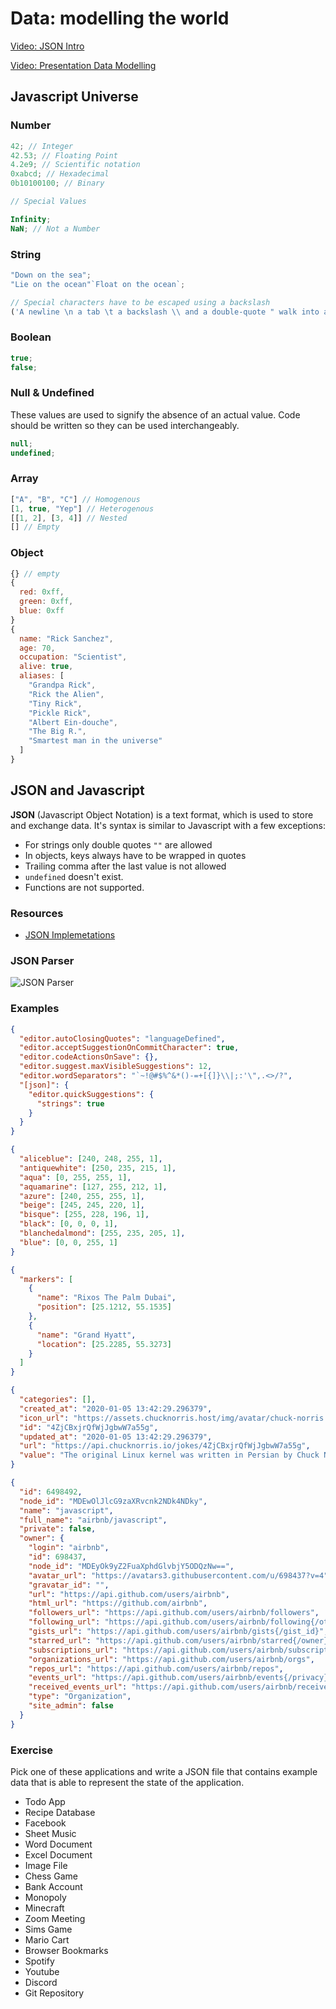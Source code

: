 # Data: modelling the world

[Video: JSON
Intro](https://us02web.zoom.us/rec/share/3OVKILfh8XlIeM_ty12CfrMDENT0aaa81yIZ_6cFmEYt19usto76Dm77khrRSezu?startTime=1595937781000)

[Video: Presentation Data Modelling](https://us02web.zoom.us/rec/share/3OVKILfh8XlIeM_ty12CfrMDENT0aaa81yIZ_6cFmEYt19usto76Dm77khrRSezu?startTime=1595946870000)

## Javascript Universe

### Number

```js
42; // Integer
42.53; // Floating Point
4.2e9; // Scientific notation
0xabcd; // Hexadecimal
0b10100100; // Binary

// Special Values

Infinity;
NaN; // Not a Number
```

### String

```js
"Down on the sea";
"Lie on the ocean"`Float on the ocean`;

// Special characters have to be escaped using a backslash
('A newline \n a tab \t a backslash \\ and a double-quote " walk into a bar...');
```

### Boolean

```js
true;
false;
```

### Null & Undefined

These values are used to signify the absence of an actual value. Code should be
written so they can be used interchangeably.

```js
null;
undefined;
```

### Array

```js
["A", "B", "C"] // Homogenous
[1, true, "Yep"] // Heterogenous
[[1, 2], [3, 4]] // Nested
[] // Empty
```

### Object

```js
{} // empty
{
  red: 0xff,
  green: 0xff,
  blue: 0xff
}
{
  name: "Rick Sanchez",
  age: 70,
  occupation: "Scientist",
  alive: true,
  aliases: [
    "Grandpa Rick",
    "Rick the Alien",
    "Tiny Rick",
    "Pickle Rick",
    "Albert Ein-douche",
    "The Big R.",
    "Smartest man in the universe"
  ]
}
```

## JSON and Javascript

**JSON** (Javascript Object Notation) is a text format, which is used to store
and exchange data.
It's syntax is similar to Javascript with a few exceptions:

- For strings only double quotes `""` are allowed
- In objects, keys always have to be wrapped in quotes
- Trailing comma after the last value is not allowed
- `undefined` doesn't exist.
- Functions are not supported.

### Resources

- [JSON Implemetations](https://www.json.org/json-en.html)

### JSON Parser

![JSON Parser](https://gabrielheinrich.github.io/ccl-lessons/command-line-ideas/json-parser.svg)

### Examples

```json
{
  "editor.autoClosingQuotes": "languageDefined",
  "editor.acceptSuggestionOnCommitCharacter": true,
  "editor.codeActionsOnSave": {},
  "editor.suggest.maxVisibleSuggestions": 12,
  "editor.wordSeparators": "`~!@#$%^&*()-=+[{]}\\|;:'\",.<>/?",
  "[json]": {
    "editor.quickSuggestions": {
      "strings": true
    }
  }
}
```

```json
{
  "aliceblue": [240, 248, 255, 1],
  "antiquewhite": [250, 235, 215, 1],
  "aqua": [0, 255, 255, 1],
  "aquamarine": [127, 255, 212, 1],
  "azure": [240, 255, 255, 1],
  "beige": [245, 245, 220, 1],
  "bisque": [255, 228, 196, 1],
  "black": [0, 0, 0, 1],
  "blanchedalmond": [255, 235, 205, 1],
  "blue": [0, 0, 255, 1]
}
```

```json
{
  "markers": [
    {
      "name": "Rixos The Palm Dubai",
      "position": [25.1212, 55.1535]
    },
    {
      "name": "Grand Hyatt",
      "location": [25.2285, 55.3273]
    }
  ]
}
```

```json
{
  "categories": [],
  "created_at": "2020-01-05 13:42:29.296379",
  "icon_url": "https://assets.chucknorris.host/img/avatar/chuck-norris.png",
  "id": "4ZjCBxjrQfWjJgbwW7a55g",
  "updated_at": "2020-01-05 13:42:29.296379",
  "url": "https://api.chucknorris.io/jokes/4ZjCBxjrQfWjJgbwW7a55g",
  "value": "The original Linux kernel was written in Persian by Chuck Norris. Linus Torvalds ported it to C."
}
```

```json
{
  "id": 6498492,
  "node_id": "MDEwOlJlcG9zaXRvcnk2NDk4NDky",
  "name": "javascript",
  "full_name": "airbnb/javascript",
  "private": false,
  "owner": {
    "login": "airbnb",
    "id": 698437,
    "node_id": "MDEyOk9yZ2FuaXphdGlvbjY5ODQzNw==",
    "avatar_url": "https://avatars3.githubusercontent.com/u/698437?v=4",
    "gravatar_id": "",
    "url": "https://api.github.com/users/airbnb",
    "html_url": "https://github.com/airbnb",
    "followers_url": "https://api.github.com/users/airbnb/followers",
    "following_url": "https://api.github.com/users/airbnb/following{/other_user}",
    "gists_url": "https://api.github.com/users/airbnb/gists{/gist_id}",
    "starred_url": "https://api.github.com/users/airbnb/starred{/owner}{/repo}",
    "subscriptions_url": "https://api.github.com/users/airbnb/subscriptions",
    "organizations_url": "https://api.github.com/users/airbnb/orgs",
    "repos_url": "https://api.github.com/users/airbnb/repos",
    "events_url": "https://api.github.com/users/airbnb/events{/privacy}",
    "received_events_url": "https://api.github.com/users/airbnb/received_events",
    "type": "Organization",
    "site_admin": false
  }
}
```

### Exercise

Pick one of these applications and write a JSON file that contains example data
that is able to represent the state of the application.

- Todo App
- Recipe Database
- Facebook
- Sheet Music
- Word Document
- Excel Document
- Image File
- Chess Game
- Bank Account
- Monopoly
- Minecraft
- Zoom Meeting
- Sims Game
- Mario Cart
- Browser Bookmarks
- Spotify
- Youtube
- Discord
- Git Repository
